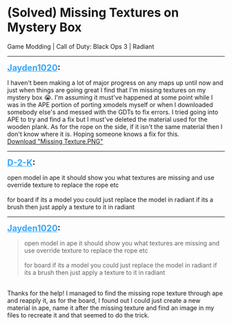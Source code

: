 # (Solved) Missing Textures on Mystery Box
Game Modding | Call of Duty: Black Ops 3 | Radiant

---
<strong style="font-size: 1.4em;"><span style="text-decoration: underline;text-decoration-color: #34a7f9;"><span style="color:#34a7f9;">Jayden1020</span></span>:</strong>

<p>I haven&#39;t been making a lot of major progress on any maps up until now and just when things are going great I find that I&#39;m missing textures on my mystery box &#128557;. I&#39;m assuming it must&#39;ve happened at some point while I was in the APE portion of porting xmodels myself or when I downloaded somebody else&#39;s and messed with the GDTs to fix errors. I tried going into APE to try and find a fix but I must&#39;ve deleted the material used for the wooden plank. As for the rope on the side, if it isn&#39;t the same material then I don&#39;t know where it is. Hoping someone knows a fix for this.<br /><a href="{{ '/wiki/threads/assets/a.766.PNG' | relative_url }}">Download "Missing Texture.PNG"</a></p>

---
<strong style="font-size: 1.4em;"><span style="text-decoration: underline;text-decoration-color: #34a7f9;"><span style="color:#34a7f9;">D-2-K</span></span>:</strong>

<p>open model in ape it should show you what textures are missing and use override texture to replace the rope etc <br /><br />for board if its a model you could just replace the model in radiant if its a brush then just apply a texture to it in radiant</p>

---
<strong style="font-size: 1.4em;"><span style="text-decoration: underline;text-decoration-color: #34a7f9;"><span style="color:#34a7f9;">Jayden1020</span></span>:</strong>

<p><blockquote>open model in ape it should show you what textures are missing and use override texture to replace the rope etc<br /><br />for board if its a model you could just replace the model in radiant if its a brush then just apply a texture to it in radiant<br /></blockquote><br />Thanks for the help! I managed to find the missing rope texture through ape and reapply it, as for the board, I found out I could just create a new material in ape, name it after the missing texture and find an image in my files to recreate it and that seemed to do the trick.</p>
